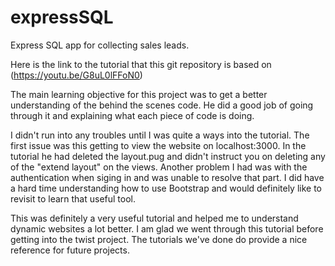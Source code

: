 # expressSQL
Express SQL app for collecting sales leads.


Here is the link to the tutorial that this git repository is based on (https://youtu.be/G8uL0lFFoN0)

The main learning objective for this project was to get a better understanding of the behind the scenes code. He did a good job of going through it and explaining what each piece of code is doing. 

I didn't run into any troubles until I was quite a ways into the tutorial. The first issue was this getting to view the website on localhost:3000. In the tutorial he had deleted the layout.pug and didn't instruct you on deleting any of the "extend layout" on the views.
Another problem I had was with the authentication when siging in and was unable to resolve that part.
I did have a hard time understanding how to use Bootstrap and would definitely like to revisit to learn that useful tool.

This was definitely a very useful tutorial and helped me to understand dynamic websites a lot better. I am glad we went through this tutorial before getting into the twist project. The tutorials we've done do provide a nice reference for future projects.
